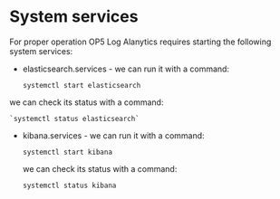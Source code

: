 System services
===============

For proper operation OP5 Log Alanytics requires starting the following system services:

- elasticsearch.services - 
  we can run it with a command:

	`systemctl start elasticsearch`

[](/./media/media/image86.PNG)

  we can check its status with a command:
  	
	`systemctl status elasticsearch`

- kibana.services - 
  we can run it with a command:
 	
	`systemctl start kibana`

  we can check its status with a command:

	`systemctl status kibana`

[](/./media/media/image87.PNG)

